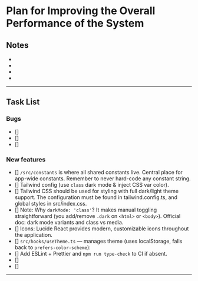 # Plan for Improving the Overall Performance of the System

## Notes
-
-
-
-


------------------------------------------------------------------------------
## Task List

### Bugs
- []
- []
- []


### New features
- [] `/src/constants` is where all shared constants live. Central place for app-wide constants. Remember to never hard-code any constant string.
- [] Tailwind config (use `class` dark mode & inject CSS var color). 
- [] Tailwind CSS should be used for styling with full dark/light theme support. The configuration must be found in tailwind.config.ts, and global styles in src/index.css.
- [] Note: Why `darkMode: 'class'`? It makes manual toggling straightforward (you add/remove `.dark` on `<html>` or `<body>`). Official doc: dark mode variants and class vs media.
- [] Icons: Lucide React provides modern, customizable icons throughout the application.
- [] `src/hooks/useTheme.ts` — manages theme (uses localStorage, falls back to `prefers-color-scheme`):
- [] Add ESLint + Prettier and `npm run type-check` to CI if absent.
- []
- []


------------------------------------------------------------------------------

